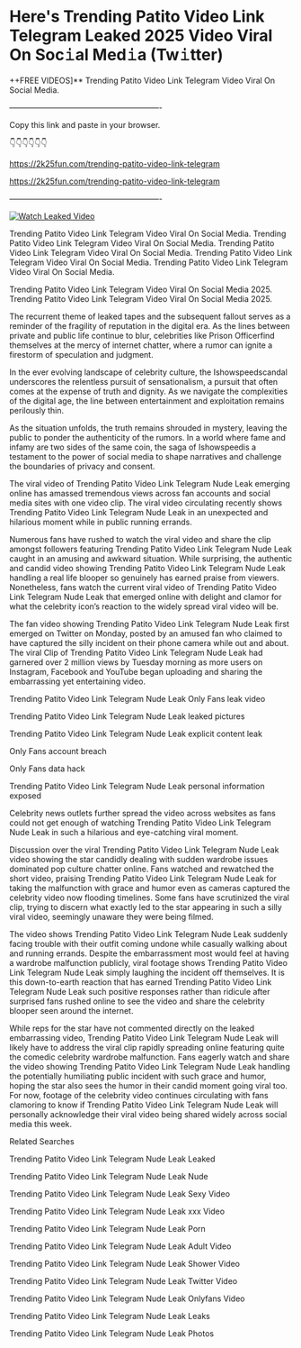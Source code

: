 # Here's Trending Patito Video Link Telegram Leaked 2025 Video Viral On Soc𝚒al Med𝚒a (Tw𝚒tter)

++FREE VIDEOS]** Trending Patito Video Link Telegram Video Viral On Social Media.

———————————————————-

Copy this link and paste in your browser.

👇👇👇👇👇👇

https://2k25fun.com/trending-patito-video-link-telegram

https://2k25fun.com/trending-patito-video-link-telegram

———————————————————-

[![Watch Leaked Video](https://miro.medium.com/v2/resize:fit:828/format:webp/1*cilzJN44JGOrTw9NJCrNHA.gif "Watch Leaked Video")](https://2k25fun.com/trending-patito-video-link-telegram)

Trending Patito Video Link Telegram Video Viral On Social Media. Trending Patito Video Link Telegram Video Viral On Social Media. Trending Patito Video Link Telegram Video Viral On Social Media. Trending Patito Video Link Telegram Video Viral On Social Media. Trending Patito Video Link Telegram Video Viral On Social Media.

Trending Patito Video Link Telegram Video Viral On Social Media 2025. Trending Patito Video Link Telegram Video Viral On Social Media 2025.

The recurrent theme of leaked tapes and the subsequent fallout serves as a reminder of the fragility of reputation in the digital era. As the lines between private and public life continue to blur, celebrities like Prison Officerfind themselves at the mercy of internet chatter, where a rumor can ignite a firestorm of speculation and judgment.

In the ever evolving landscape of celebrity culture, the Ishowspeedscandal underscores the relentless pursuit of sensationalism, a pursuit that often comes at the expense of truth and dignity. As we navigate the complexities of the digital age, the line between entertainment and exploitation remains perilously thin.

As the situation unfolds, the truth remains shrouded in mystery, leaving the public to ponder the authenticity of the rumors. In a world where fame and infamy are two sides of the same coin, the saga of Ishowspeedis a testament to the power of social media to shape narratives and challenge the boundaries of privacy and consent.

The viral video of Trending Patito Video Link Telegram Nude Leak emerging online has amassed tremendous views across fan accounts and social media sites with one video clip. The viral video circulating recently shows Trending Patito Video Link Telegram Nude Leak in an unexpected and hilarious moment while in public running errands.

Numerous fans have rushed to watch the viral video and share the clip amongst followers featuring Trending Patito Video Link Telegram Nude Leak caught in an amusing and awkward situation. While surprising, the authentic and candid video showing Trending Patito Video Link Telegram Nude Leak handling a real life blooper so genuinely has earned praise from viewers. Nonetheless, fans watch the current viral video of Trending Patito Video Link Telegram Nude Leak that emerged online with delight and clamor for what the celebrity icon’s reaction to the widely spread viral video will be.

The fan video showing Trending Patito Video Link Telegram Nude Leak first emerged on Twitter on Monday, posted by an amused fan who claimed to have captured the silly incident on their phone camera while out and about. The viral Clip of Trending Patito Video Link Telegram Nude Leak had garnered over 2 million views by Tuesday morning as more users on Instagram, Facebook and YouTube began uploading and sharing the embarrassing yet entertaining video.

Trending Patito Video Link Telegram Nude Leak Only Fans leak video

Trending Patito Video Link Telegram Nude Leak leaked pictures

Trending Patito Video Link Telegram Nude Leak explicit content leak

Only Fans account breach

Only Fans data hack

Trending Patito Video Link Telegram Nude Leak personal information exposed

Celebrity news outlets further spread the video across websites as fans could not get enough of watching Trending Patito Video Link Telegram Nude Leak in such a hilarious and eye-catching viral moment.

Discussion over the viral Trending Patito Video Link Telegram Nude Leak video showing the star candidly dealing with sudden wardrobe issues dominated pop culture chatter online. Fans watched and rewatched the short video, praising Trending Patito Video Link Telegram Nude Leak for taking the malfunction with grace and humor even as cameras captured the celebrity video now flooding timelines. Some fans have scrutinized the viral clip, trying to discern what exactly led to the star appearing in such a silly viral video, seemingly unaware they were being filmed.

The video shows Trending Patito Video Link Telegram Nude Leak suddenly facing trouble with their outfit coming undone while casually walking about and running errands. Despite the embarrassment most would feel at having a wardrobe malfunction publicly, viral footage shows Trending Patito Video Link Telegram Nude Leak simply laughing the incident off themselves. It is this down-to-earth reaction that has earned Trending Patito Video Link Telegram Nude Leak such positive responses rather than ridicule after surprised fans rushed online to see the video and share the celebrity blooper seen around the internet.

While reps for the star have not commented directly on the leaked embarrassing video, Trending Patito Video Link Telegram Nude Leak will likely have to address the viral clip rapidly spreading online featuring quite the comedic celebrity wardrobe malfunction. Fans eagerly watch and share the video showing Trending Patito Video Link Telegram Nude Leak handling the potentially humiliating public incident with such grace and humor, hoping the star also sees the humor in their candid moment going viral too. For now, footage of the celebrity video continues circulating with fans clamoring to know if Trending Patito Video Link Telegram Nude Leak will personally acknowledge their viral video being shared widely across social media this week.

Related Searches

Trending Patito Video Link Telegram Nude Leak Leaked

Trending Patito Video Link Telegram Nude Leak Nude

Trending Patito Video Link Telegram Nude Leak Sexy Video

Trending Patito Video Link Telegram Nude Leak xxx Video

Trending Patito Video Link Telegram Nude Leak Porn

Trending Patito Video Link Telegram Nude Leak Adult Video

Trending Patito Video Link Telegram Nude Leak Shower Video

Trending Patito Video Link Telegram Nude Leak Twitter Video

Trending Patito Video Link Telegram Nude Leak Onlyfans Video

Trending Patito Video Link Telegram Nude Leak Leaks

Trending Patito Video Link Telegram Nude Leak Photos